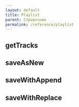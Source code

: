 ```yaml
---
layout: default
title: Playlist
parent: Справочник
permalink: /reference/playlist
---
```


## getTracks

## saveAsNew

## saveWithAppend

## saveWithReplace